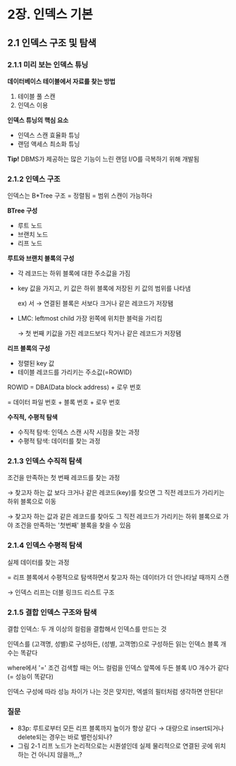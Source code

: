 # 2장. 인덱스 기본

## 2.1 인덱스 구조 및 탐색
### 2.1.1 미리 보는 인덱스 튜닝
**데이터베이스 테이블에서 자료를 찾는 방법**
1. 테이블 풀 스캔
2. 인덱스 이용

**인덱스 튜닝의 핵심 요소**
- 인덱스 스캔 효율화 튜닝
- 랜덤 액세스 최소화 튜닝

**Tip!** DBMS가 제공하는 많은 기능이 느린 랜덤 I/O를 극복하기 위해 개발됨
### 2.1.2 인덱스 구조
인덱스는 B*Tree 구조 = 정렬됨 = 범위 스캔이 가능하다

**BTree 구성**
- 루트 노드
- 브랜치 노드
- 리프 노드
 
**루트와 브랜치 블록의 구성**
- 각 레코드는 하위 블록에 대한 주소값을 가짐
- key 값을 가지고, 키 값은 하위 블록에 저장된 키 값의 범위를 나타냄
    
    ex) 서 → 연결된 블록은 서보다 크거나 같은 레코드가 저장됌
    
- LMC: leftmost child 가장 왼쪽에 위치한 블럭을 가리킴
    
    → 첫 번째 키값을 가진 레코드보다 작거나 같은 레코드가 저장됌

**리프 블록의 구성**
- 정렬된 key 값
- 테이블 레코드를 가리키는 주소값(=ROWID)

ROWID = DBA(Data block address) + 로우 번호

= 데이터 파일 번호 + 블록 번호 + 로우 번호

**수직적, 수평적 탐색**
- 수직적 탐색: 인덱스 스캔 시작 시점을 찾는 과정
- 수평적 탐색: 데이터를 찾는 과정
### 2.1.3 인덱스 수직적 탐색
조건을 만족하는 첫 번째 레코드를 찾는 과정

→ 찾고자 하는 값 보다 크거나 같은 레코드(key)를 찾으면 그 직전 레코드가 가리키는 하위 블록으로 이동

→ 찾고자 하는 값과 같은 레코드를 찾아도 그 직전 레코드가 가리키는 하위 블록으로 가야 조건을 만족하는 '첫번째' 블록을 찾을 수 있음
### 2.1.4 인덱스 수평적 탐색
실제 데이터를 찾는 과정

= 리프 블록에서 수평적으로 탐색하면서 찾고자 하는 데이터가 더 안나타날 때까지 스캔

→ 인덱스 리프는 더블 링크드 리스트 구조
### 2.1.5 결합 인덱스 구조와 탐색
결합 인덱스: 두 개 이상의 컬럼을 결합해서 인덱스를 만드는 것

인덱스를 (고객명, 성별)로 구성하든, (성별, 고객명)으로 구성하든 읽는 인덱스 블록 개수는 똑같다

where에서 '=' 조건 검색할 때는 어느 컬럼을 인덱스 앞쪽에 두든 블록 I/O 개수가 같다(= 성능이 똑같다)

인덱스 구성에 따라 성능 차이가 나는 것은 맞지만, 엑셀의 필터처럼 생각하면 안된다!

### 질문
- 83p: 루트로부터 모든 리프 블록까지 높이가 항상 같다 → 대량으로 insert되거나 delete되는 경우는 바로 밸런싱되나?
- 그림 2-1 리프 노드가 논리적으로는 시퀀셜인데 실제 물리적으로 연결된 곳에 위치하는 건 아니지 않을까,,,?